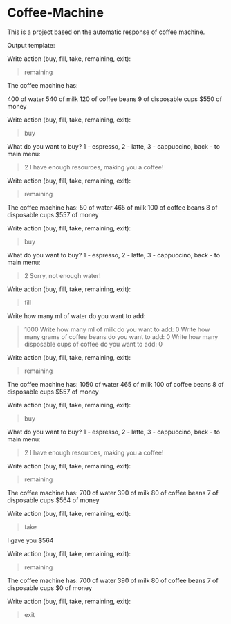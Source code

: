 # Coffee-Machine
This is a project based on the automatic response of coffee machine.

Output template:

Write action (buy, fill, take, remaining, exit): 
> remaining

The coffee machine has:

400 of water
540 of milk
120 of coffee beans
9 of disposable cups
$550 of money

Write action (buy, fill, take, remaining, exit): 
> buy

What do you want to buy? 1 - espresso, 2 - latte, 3 - cappuccino, back - to main menu: 
> 2
I have enough resources, making you a coffee!

Write action (buy, fill, take, remaining, exit): 
> remaining

The coffee machine has:
50 of water
465 of milk
100 of coffee beans
8 of disposable cups
$557 of money

Write action (buy, fill, take, remaining, exit): 
> buy

What do you want to buy? 1 - espresso, 2 - latte, 3 - cappuccino, back - to main menu: 
> 2
Sorry, not enough water!

Write action (buy, fill, take, remaining, exit): 
> fill

Write how many ml of water do you want to add: 
> 1000
Write how many ml of milk do you want to add: 
> 0
Write how many grams of coffee beans do you want to add: 
> 0
Write how many disposable cups of coffee do you want to add: 
> 0

Write action (buy, fill, take, remaining, exit): 
> remaining

The coffee machine has:
1050 of water
465 of milk
100 of coffee beans
8 of disposable cups
$557 of money

Write action (buy, fill, take, remaining, exit): 
> buy

What do you want to buy? 1 - espresso, 2 - latte, 3 - cappuccino, back - to main menu: 
> 2
I have enough resources, making you a coffee!

Write action (buy, fill, take, remaining, exit): 
> remaining

The coffee machine has:
700 of water
390 of milk
80 of coffee beans
7 of disposable cups
$564 of money

Write action (buy, fill, take, remaining, exit): 
> take

I gave you $564

Write action (buy, fill, take, remaining, exit): 
> remaining

The coffee machine has:
700 of water
390 of milk
80 of coffee beans
7 of disposable cups
$0 of money

Write action (buy, fill, take, remaining, exit): 
> exit
